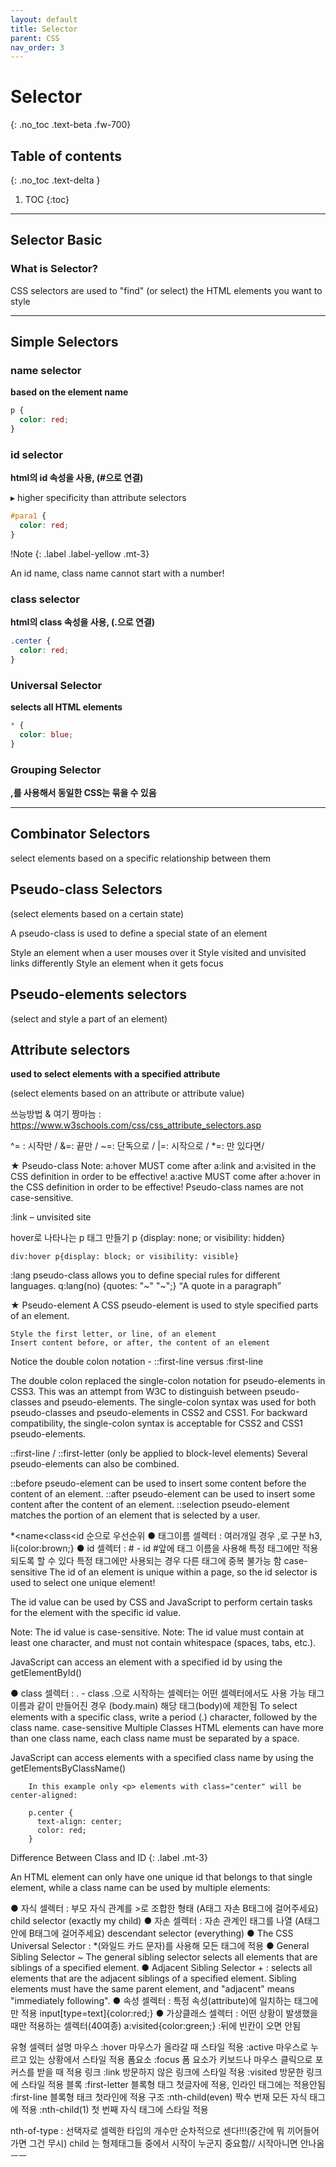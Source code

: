 ```yaml
---
layout: default
title: Selector
parent: CSS
nav_order: 3
---
```


# Selector
{: .no_toc .text-beta .fw-700}

## Table of contents
{: .no_toc .text-delta }

1. TOC
{:toc}

---

## Selector Basic

### What is Selector?

CSS selectors are used to "find" (or select) the HTML elements you want to style

---

## Simple Selectors

### name selector

**based on the element name**

```css
p {
  color: red;
}
```

### id selector

**html의 id 속성을 사용, (#으로 연결)**

&#9656; higher specificity than attribute selectors

```css
#para1 {
  color: red;
}
```

!Note
{: .label .label-yellow .mt-3}
<div class="code-example" markdown="1">
An id name, class name cannot start with a number!
</div>

### class selector

**html의 class 속성을 사용, (.으로 연결)**

```css
.center {
  color: red;
}
```

### Universal Selector

**selects all HTML elements**

```css
* {
  color: blue;
}
```

### Grouping Selector

**,를 사용해서 동일한 CSS는 묶을 수 있음**

---

## Combinator Selectors

select elements based on a specific relationship between them

## Pseudo-class Selectors

(select elements based on a certain state)

A pseudo-class is used to define a special state of an element

Style an element when a user mouses over it
Style visited and unvisited links differently
Style an element when it gets focus

## Pseudo-elements selectors

(select and style a part of an element)
    

## Attribute selectors 

**used to select elements with a specified attribute**

(select elements based on an attribute or attribute value)

쓰능방법 & 여기 짱마늠 : https://www.w3schools.com/css/css_attribute_selectors.asp

^= : 시작만 / &=: 끝만 / ~=: 단독으로 / |=: 시작으로 / *=: 만 있다면/ 


★ Pseudo-class
Note: a:hover MUST come after a:link and a:visited in the CSS definition in order to be effective! a:active MUST come after a:hover in the CSS definition in order to be effective! Pseudo-class names are not case-sensitive.

:link – unvisited site

hover로 나타나는 p 태그 만들기
	p {display: none; or visibility: hidden}

	div:hover p{display: block; or visibility: visible}

:lang pseudo-class allows you to define special rules for different languages.
q:lang(no) {quotes: "~" "~";}
 <q lang="no">A quote in a paragraph</q> 

★ Pseudo-element
A CSS pseudo-element is used to style specified parts of an element.

	Style the first letter, or line, of an element
	Insert content before, or after, the content of an element

Notice the double colon notation - ::first-line versus :first-line

The double colon replaced the single-colon notation for pseudo-elements in CSS3. This was an attempt from W3C to distinguish between pseudo-classes and pseudo-elements.
The single-colon syntax was used for both pseudo-classes and pseudo-elements in CSS2 and CSS1.
For backward compatibility, the single-colon syntax is acceptable for CSS2 and CSS1 pseudo-elements.

::first-line / ::first-letter (only be applied to block-level elements)
Several pseudo-elements can also be combined.

::before pseudo-element can be used to insert some content before the content of an element.
::after pseudo-element can be used to insert some content after the content of an element.
::selection pseudo-element matches the portion of an element that is selected by a user.


*<name<class<id 순으로 우선순위
● 태그이름 셀렉터 : 여러개일 경우 ,로 구분 
		h3, li{color:brown;}
● id 셀렉터 : # - id
		#앞에 태그 이름을 사용해 특정 태그에만 적용되도록 할 수 있다
		특정 태그에만 사용되는 경우 다른 태그에 중복 불가능 함
		case-sensitive
		The id of an element is unique within a page, so the id selector is used to select one unique element!


The id value can be used by CSS and JavaScript to perform certain tasks for the element with the specific id value.

Note: The id value is case-sensitive.
Note: The id value must contain at least one character, and must not contain whitespace (spaces, tabs, etc.).

JavaScript can access an element with a specified id by using the getElementById()

● class 셀렉터 : . - class
		.으로 시작하는 셀렉터는 어떤 셀렉터에서도 사용 가능
		태그 이름과 같이 만들어진 경우 (body.main) 해당 태그(body)에 제한됨 
		To select elements with a specific class, write a period (.) character, followed by the class name.
		case-sensitive
Multiple Classes
HTML elements can have more than one class name, each class name must be separated by a space.

JavaScript can access elements with a specified class name by using the getElementsByClassName()

		In this example only <p> elements with class="center" will be center-aligned: 

		p.center {
		  text-align: center;
		  color: red;
		}


Difference Between Class and ID
{: .label .mt-3}

An HTML element can only have one unique id that belongs to that single element, while a class name can be used by multiple elements:

● 자식 셀렉터 : 부모 자식 관계를 >로 조합한 형태 (A태그 자손 B태그에 걸어주세요) child selector (exactly my child)
● 자손 셀렉터 : 자손 관계인 태그를 나열 (A태그 안에 B태그에 걸어주세요) descendant selector (everything)
● The CSS Universal Selector : *(와일드 카드 문자)를 사용해 모든 태그에 적용
● General Sibling Selector ~
The general sibling selector selects all elements that are siblings of a specified element.
● Adjacent Sibling Selector + : selects all elements that are the adjacent siblings of a specified element.
Sibling elements must have the same parent element, and "adjacent" means "immediately following".
● 속성 셀렉터 : 특정 속성(attribute)에 일치하는 태그에만 적용
		input[type=text]{color:red;}
● 가상클래스 셀렉터 : 어떤 상황이 발생했을때만 적용하는 셀렉터(40여종)
		a:visited{color:green;}
		:뒤에 빈칸이 오면 안됨

유형
셀렉터
설명
마우스
:hover
마우스가 올라갈 때 스타일 적용
:active
마우스로 누르고 있는 상황에서 스타일 적용
폼요소
:focus
폼 요소가 키보드나 마우스 클릭으로 포커스를 받을 때 적용
링크
:link
방문하지 않은 링크에 스타일 적용
:visited
방문한 링크에 스타일 적용
블록
:first-letter
블록형 태그 첫글자에 적용, 인라인 태그에는 적용안됨
:first-line
블록형 태크 첫라인에 적용
구조
:nth-child(even)
짝수 번재 모든 자식 태그에 적용
:nth-child(1)
첫 번째 자식 태그에 스타일 적용


nth-of-type : 선택자로 셀렉한 타입의 개수만 순차적으로 센다!!!(중간에 뭐 끼어들어가면 그건 무시)
child 는 형제태그들 중에서 시작이 누군지 중요함// 시작아니면 안나옴 ㅡㅡ